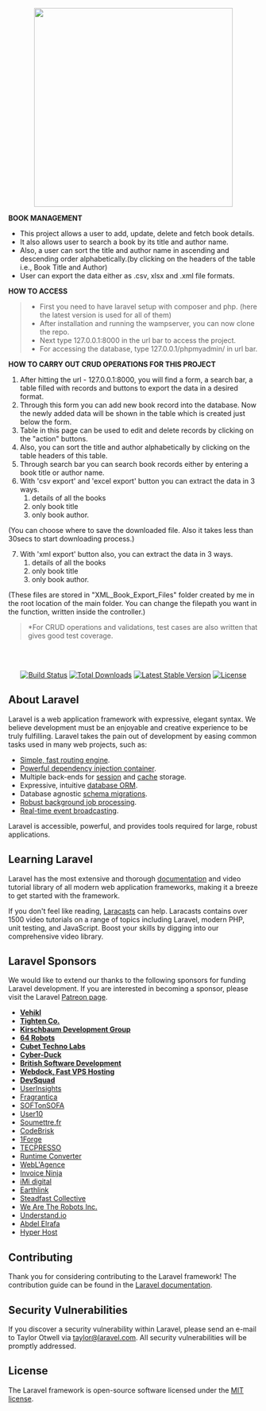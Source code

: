 <p align="center"><img src="https://res.cloudinary.com/dtfbvvkyp/image/upload/v1566331377/laravel-logolockup-cmyk-red.svg" width="400"></p>

<B>BOOK MANAGEMENT</B>

- This project allows a user to add, update, delete and fetch book details.
- It also allows user to search a book by its title and author name.
- Also, a user can sort the title and author name in ascending and descending order alphabetically.(by clicking on the headers of the table i.e., Book Title and Author)
- User can export the data either as .csv, xlsx and .xml file formats.</p>


<B> HOW TO ACCESS</B>

> * First you need to have laravel setup with composer and php. (here the latest version is used for all of them)
> * After installation and running the wampserver, you can now clone the repo.
> * Next type 127.0.0.1:8000 in the url bar to access the project.
> * For accessing the database, type 127.0.0.1/phpmyadmin/ in url bar.</p>

<B>HOW TO CARRY OUT CRUD OPERATIONS FOR THIS PROJECT</B>

1) After hitting the url - 127.0.0.1:8000, you will find a form, a search bar, a table filled with records and buttons to export the data in a desired format.
2) Through this form you can add new book record into the database. Now the newly added data will be shown in the table which is created just below the form.
3) Table in this page can be used to edit and delete records by clicking on the "action" buttons.
4) Also, you can sort the title and author alphabetically by clicking on the table headers of this table.
5) Through search bar you can search book records either by entering a book title or author name.
6) With 'csv export' and 'excel export' button you can extract the data in 3 ways. 
    1) details of all the books
    2) only book title 
    3) only book author. 
 
(You can choose where to save the downloaded file. Also it takes less than 30secs to start downloading process.)

7) With 'xml export' button also, you can extract the data in 3 ways.
    1) details of all the books
    2) only book title 
    3) only book author. 

(These files are stored in "XML_Book_Export_Files" folder created by me in the root location of the main folder.
You can change the filepath you want in the function, written inside the controller.)

> *For CRUD operations and validations, test cases are also written that gives good test coverage.


</br></br>
<p align="center">
<a href="https://travis-ci.org/laravel/framework"><img src="https://travis-ci.org/laravel/framework.svg" alt="Build Status"></a>
<a href="https://packagist.org/packages/laravel/framework"><img src="https://poser.pugx.org/laravel/framework/d/total.svg" alt="Total Downloads"></a>
<a href="https://packagist.org/packages/laravel/framework"><img src="https://poser.pugx.org/laravel/framework/v/stable.svg" alt="Latest Stable Version"></a>
<a href="https://packagist.org/packages/laravel/framework"><img src="https://poser.pugx.org/laravel/framework/license.svg" alt="License"></a>
</p>

## About Laravel

Laravel is a web application framework with expressive, elegant syntax. We believe development must be an enjoyable and creative experience to be truly fulfilling. Laravel takes the pain out of development by easing common tasks used in many web projects, such as:

- [Simple, fast routing engine](https://laravel.com/docs/routing).
- [Powerful dependency injection container](https://laravel.com/docs/container).
- Multiple back-ends for [session](https://laravel.com/docs/session) and [cache](https://laravel.com/docs/cache) storage.
- Expressive, intuitive [database ORM](https://laravel.com/docs/eloquent).
- Database agnostic [schema migrations](https://laravel.com/docs/migrations).
- [Robust background job processing](https://laravel.com/docs/queues).
- [Real-time event broadcasting](https://laravel.com/docs/broadcasting).

Laravel is accessible, powerful, and provides tools required for large, robust applications.

## Learning Laravel

Laravel has the most extensive and thorough [documentation](https://laravel.com/docs) and video tutorial library of all modern web application frameworks, making it a breeze to get started with the framework.

If you don't feel like reading, [Laracasts](https://laracasts.com) can help. Laracasts contains over 1500 video tutorials on a range of topics including Laravel, modern PHP, unit testing, and JavaScript. Boost your skills by digging into our comprehensive video library.

## Laravel Sponsors

We would like to extend our thanks to the following sponsors for funding Laravel development. If you are interested in becoming a sponsor, please visit the Laravel [Patreon page](https://patreon.com/taylorotwell).

- **[Vehikl](https://vehikl.com/)**
- **[Tighten Co.](https://tighten.co)**
- **[Kirschbaum Development Group](https://kirschbaumdevelopment.com)**
- **[64 Robots](https://64robots.com)**
- **[Cubet Techno Labs](https://cubettech.com)**
- **[Cyber-Duck](https://cyber-duck.co.uk)**
- **[British Software Development](https://www.britishsoftware.co)**
- **[Webdock, Fast VPS Hosting](https://www.webdock.io/en)**
- **[DevSquad](https://devsquad.com)**
- [UserInsights](https://userinsights.com)
- [Fragrantica](https://www.fragrantica.com)
- [SOFTonSOFA](https://softonsofa.com/)
- [User10](https://user10.com)
- [Soumettre.fr](https://soumettre.fr/)
- [CodeBrisk](https://codebrisk.com)
- [1Forge](https://1forge.com)
- [TECPRESSO](https://tecpresso.co.jp/)
- [Runtime Converter](http://runtimeconverter.com/)
- [WebL'Agence](https://weblagence.com/)
- [Invoice Ninja](https://www.invoiceninja.com)
- [iMi digital](https://www.imi-digital.de/)
- [Earthlink](https://www.earthlink.ro/)
- [Steadfast Collective](https://steadfastcollective.com/)
- [We Are The Robots Inc.](https://watr.mx/)
- [Understand.io](https://www.understand.io/)
- [Abdel Elrafa](https://abdelelrafa.com)
- [Hyper Host](https://hyper.host)

## Contributing

Thank you for considering contributing to the Laravel framework! The contribution guide can be found in the [Laravel documentation](https://laravel.com/docs/contributions).

## Security Vulnerabilities

If you discover a security vulnerability within Laravel, please send an e-mail to Taylor Otwell via [taylor@laravel.com](mailto:taylor@laravel.com). All security vulnerabilities will be promptly addressed.

## License

The Laravel framework is open-source software licensed under the [MIT license](https://opensource.org/licenses/MIT).
